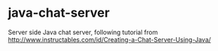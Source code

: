 # java-chat-server

Server side Java chat server, following tutorial from http://www.instructables.com/id/Creating-a-Chat-Server-Using-Java/
